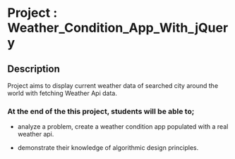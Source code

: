 # Project : Weather_Condition_App_With_jQuery

## Description

Project aims to display current weather data of searched city around the world with fetching Weather Api data.

### At the end of the this project, students will be able to;

- analyze a problem, create a weather condition app populated with a real weather api.

- demonstrate their knowledge of algorithmic design principles.
